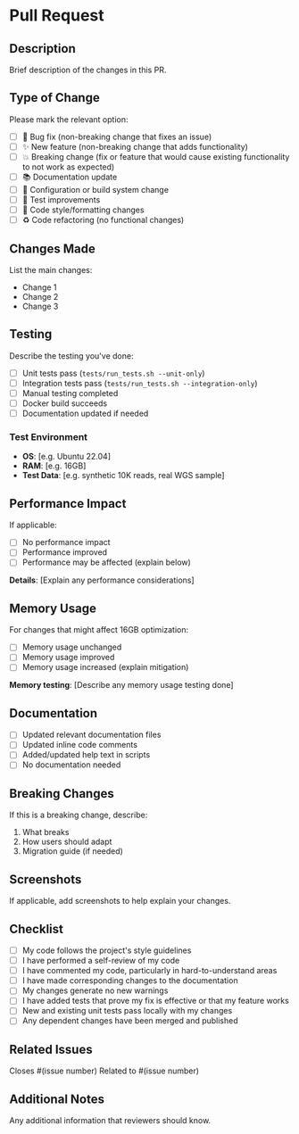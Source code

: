 # Pull Request

## Description
Brief description of the changes in this PR.

## Type of Change
Please mark the relevant option:

- [ ] 🐛 Bug fix (non-breaking change that fixes an issue)
- [ ] ✨ New feature (non-breaking change that adds functionality)
- [ ] 💥 Breaking change (fix or feature that would cause existing functionality to not work as expected)
- [ ] 📚 Documentation update
- [ ] 🔧 Configuration or build system change
- [ ] 🧪 Test improvements
- [ ] 🎨 Code style/formatting changes
- [ ] ♻️ Code refactoring (no functional changes)

## Changes Made
List the main changes:

- Change 1
- Change 2
- Change 3

## Testing
Describe the testing you've done:

- [ ] Unit tests pass (`tests/run_tests.sh --unit-only`)
- [ ] Integration tests pass (`tests/run_tests.sh --integration-only`)
- [ ] Manual testing completed
- [ ] Docker build succeeds
- [ ] Documentation updated if needed

### Test Environment
- **OS**: [e.g. Ubuntu 22.04]
- **RAM**: [e.g. 16GB]
- **Test Data**: [e.g. synthetic 10K reads, real WGS sample]

## Performance Impact
If applicable:
- [ ] No performance impact
- [ ] Performance improved
- [ ] Performance may be affected (explain below)

**Details**: [Explain any performance considerations]

## Memory Usage
For changes that might affect 16GB optimization:
- [ ] Memory usage unchanged
- [ ] Memory usage improved
- [ ] Memory usage increased (explain mitigation)

**Memory testing**: [Describe any memory usage testing done]

## Documentation
- [ ] Updated relevant documentation files
- [ ] Updated inline code comments
- [ ] Added/updated help text in scripts
- [ ] No documentation needed

## Breaking Changes
If this is a breaking change, describe:
1. What breaks
2. How users should adapt
3. Migration guide (if needed)

## Screenshots
If applicable, add screenshots to help explain your changes.

## Checklist
- [ ] My code follows the project's style guidelines
- [ ] I have performed a self-review of my code
- [ ] I have commented my code, particularly in hard-to-understand areas
- [ ] I have made corresponding changes to the documentation
- [ ] My changes generate no new warnings
- [ ] I have added tests that prove my fix is effective or that my feature works
- [ ] New and existing unit tests pass locally with my changes
- [ ] Any dependent changes have been merged and published

## Related Issues
Closes #(issue number)
Related to #(issue number)

## Additional Notes
Any additional information that reviewers should know.